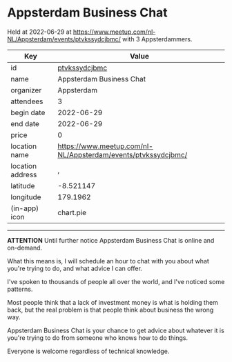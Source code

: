 # Appsterdam Business Chat
Held at 2022-06-29 at https://www.meetup.com/nl-NL/Appsterdam/events/ptvkssydcjbmc/ with 3 Appsterdammers.
        
|Key|Value
|---|---|
|id|[ptvkssydcjbmc](https://www.meetup.com/appsterdam/events/ptvkssydcjbmc/)|
|name|Appsterdam Business Chat|
|organizer|Appsterdam|
|attendees|3|
|begin date|2022-06-29|
|end date|2022-06-29|
|price|0|
|location name|https://www.meetup.com/nl-NL/Appsterdam/events/ptvkssydcjbmc/|
|location address|, |
|latitude|-8.521147|
|longitude|179.1962|
|(in-app) icon|chart.pie|

---

**ATTENTION** Until further notice Appsterdam Business Chat is online and on-demand.

What this means is, I will schedule an hour to chat with you about what you're trying to do, and what advice I can offer.

I've spoken to thousands of people all over the world, and I've noticed some patterns.

Most people think that a lack of investment money is what is holding them back, but the real problem is that people think about business the wrong way.

Appsterdam Business Chat is your chance to get advice about whatever it is you're trying to do from someone who knows how to do things.

Everyone is welcome regardless of technical knowledge.
